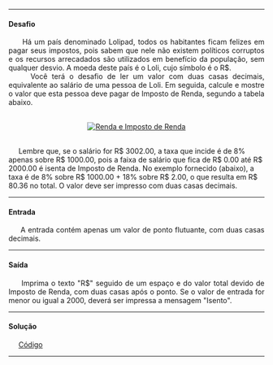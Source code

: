 <hr />

<h4 align="left">Desafio</h4>
    <p align="justify">
        &nbsp;&nbsp;&nbsp;&nbsp;&nbsp;Há um país denominado Lolipad, todos os habitantes ficam felizes em pagar seus impostos, pois sabem que nele não existem políticos corruptos e os recursos arrecadados são utilizados em benefício da população, sem qualquer desvio. A moeda deste país é o Loli, cujo símbolo é o R$.
        <br />
        &nbsp;&nbsp;&nbsp;&nbsp;&nbsp;Você terá o desafio de ler um valor com duas casas decimais, equivalente ao salário de uma pessoa de Loli. Em seguida, calcule e mostre o valor que esta pessoa deve pagar de Imposto de Renda, segundo a tabela abaixo.
        <br /><br />
        <p align="center">
            <a href="https://resources.urionlinejudge.com.br/gallery/images/problems/UOJ_1051_pt.png">
                <img
                    src="https://resources.urionlinejudge.com.br/gallery/images/problems/UOJ_1051_pt.png" 
                    alt="Renda e Imposto de Renda" 
                />
            </a>
        </p>
        <br />
        &nbsp;&nbsp;&nbsp;&nbsp;&nbsp;Lembre que, se o salário for R$ 3002.00, a taxa que incide é de 8% apenas sobre R$ 1000.00, pois a faixa de salário que fica de R$ 0.00 até R$ 2000.00 é isenta de Imposto de Renda. No exemplo fornecido (abaixo), a taxa é de 8% sobre R$ 1000.00 + 18% sobre R$ 2.00, o que resulta em R$ 80.36 no total. O valor deve ser impresso com duas casas decimais.
    </p>

<hr />

<h4 align="left">Entrada</h4>
    <p align="justify">
        &nbsp;&nbsp;&nbsp;&nbsp;&nbsp;A entrada contém apenas um valor de ponto flutuante, com duas casas decimais.
    </p>

<hr />

<h4 align="left">Saída</h4>
    <p align="justify">
        &nbsp;&nbsp;&nbsp;&nbsp;&nbsp;Imprima o texto "R$" seguido de um espaço e do valor total devido de Imposto de Renda, com duas casas após o ponto. Se o valor de entrada for menor ou igual a 2000, deverá ser impressa a mensagem "Isento".
    <p>

<hr />

<h4 align="left">Solução</h4>
    <p align="left">
        &nbsp;&nbsp;&nbsp;&nbsp;&nbsp;<a href="https://github.com/lucasrmagalhaes/desafios-DIO/blob/master/Desafios/Kotlin/2.%20Solucionando%20problemas%20em%20Kotlin/1.%20Taxa%20de%20Imposto%20de%20Renda/solucao.kt">Código</a>
    </p>

<hr />